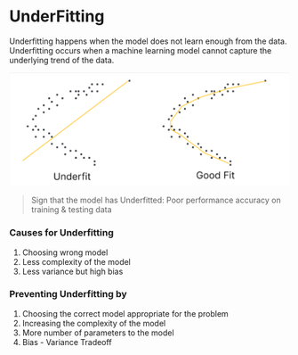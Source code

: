 # UnderFitting

Underfitting happens when the model does not learn enough from the data. Underfitting occurs when a machine learning model cannot capture the underlying trend of the data.

![underfit image](../assets/underfit.png)

> Sign that the model has Underfitted: Poor performance accuracy on training & testing data

### Causes for Underfitting

1. Choosing wrong model
2. Less complexity of the model
3. Less variance but high bias

### Preventing Underfitting by

1. Choosing the correct model appropriate for the problem
2. Increasing the complexity of the model
3. More number of parameters to the model
4. Bias - Variance Tradeoff
